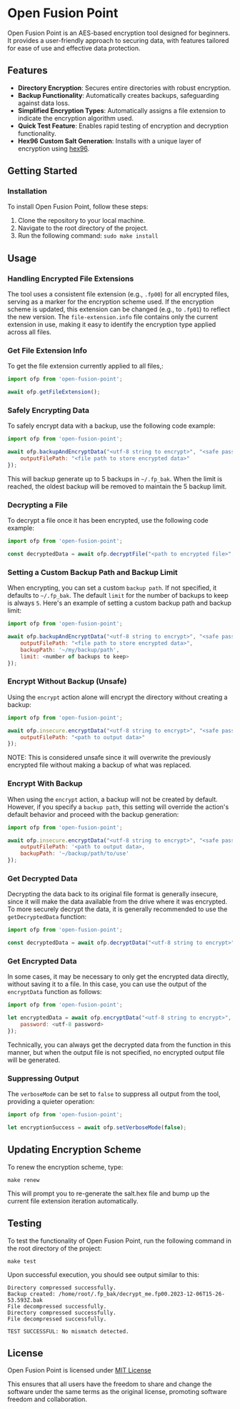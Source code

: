 # Open Fusion Point

Open Fusion Point is an AES-based encryption tool designed for beginners. It provides a user-friendly approach to securing data, with features tailored for ease of use and effective data protection.

## Features

- **Directory Encryption**: Secures entire directories with robust encryption.
- **Backup Functionality**: Automatically creates backups, safeguarding against data loss.
- **Simplified Encryption Types**: Automatically assigns a file extension to indicate the encryption algorithm used.
- **Quick Test Feature**: Enables rapid testing of encryption and decryption functionality.
- **Hex96 Custom Salt Generation**: Installs with a unique layer of encryption using [hex96](https://github.com/fusionpoweredsoftware/hex96).

## Getting Started

### Installation
To install Open Fusion Point, follow these steps:

1. Clone the repository to your local machine.
2. Navigate to the root directory of the project.
3. Run the following command: `sudo make install`

## Usage

### Handling Encrypted File Extensions
The tool uses a consistent file extension (e.g., `.fp00`) for all encrypted files, serving as a marker for the encryption scheme used. If the encryption scheme is updated, this extension can be changed (e.g., to `.fp01`) to reflect the new version. The `file-extension.info` file contains only the current extension in use, making it easy to identify the encryption type applied across all files.

### Get File Extension Info
To get the file extension currently applied to all files,:
```javascript
import ofp from 'open-fusion-point';

await ofp.getFileExtension();
```


### Safely Encrypting Data
To safely encrypt data with a backup, use the following code example:
```javascript
import ofp from 'open-fusion-point';

await ofp.backupAndEncryptData("<utf-8 string to encrypt>", "<safe password here>", {
    outputFilePath: "<file path to store encrypted data>"
});
```

This will backup generate up to 5 backups in `~/.fp_bak`. When the limit is reached, the oldest backup will be removed to maintain the 5 backup limit.

### Decrypting a File
To decrypt a file once it has been encrypted, use the following code example:
```javascript
import ofp from 'open-fusion-point';

const decryptedData = await ofp.decryptFile("<path to encrypted file>", "<safe password here>");
```

### Setting a Custom Backup Path and Backup Limit
When encrypting, you can set a custom `backup path`. If not specified, it defaults to `~/.fp_bak`. The default `limit` for the number of backups to keep is always `5`. Here's an example of setting a custom backup path and backup limit:
```javascript
import ofp from 'open-fusion-point';

await ofp.backupAndEncryptData("<utf-8 string to encrypt>", "<safe password here>", {
    outputFilePath: "<file path to store encrypted data>",
    backupPath: '~/my/backup/path',
    limit: <number of backups to keep>
});
```

### Encrypt Without Backup (Unsafe)
Using the `encrypt` action alone will encrypt the directory without creating a backup:
```javascript
import ofp from 'open-fusion-point';

await ofp.insecure.encryptData("<utf-8 string to encrypt>", "<safe password here>", {
    outputFilePath: "<path to output data>"
});
```

NOTE: This is considered unsafe since it will overwrite the previously encrypted file without making a backup of what was replaced.

### Encrypt With Backup
When using the `encrypt` action, a backup will not be created by default. However, if you specify a `backup path`, this setting will override the action's default behavior and proceed with the backup generation:

```javascript
import ofp from 'open-fusion-point';

await ofp.insecure.encryptData("<utf-8 string to encrypt>", "<safe password here>", {
    outputFilePath: '<path to output data>,
    backupPath: '~/backup/path/to/use'
});
```

### Get Decrypted Data
Decrypting the data back to its original file format is generally insecure, since it will make the data available from the drive where it was encrypted. To more securely decrypt the data, it is generally recommended to use the `getDecryptedData` function:

```javascript
import ofp from 'open-fusion-point';

const decryptedData = await ofp.decryptData("<utf-8 string to encrypt>", "<safe password here>");
```

### Get Encrypted Data
In some cases, it may be necessary to only get the encrypted data directly, without saving it to a file. In this case, you can
use the output of the `encryptData` function as follows:

```javascript
import ofp from 'open-fusion-point';

let encryptedData = await ofp.encryptData("<utf-8 string to encrypt>", {
    password: <utf-8 password>
});
```

Technically, you can always get the decrypted data from the function in this manner, but when the output file is not specified,
no encrypted output file will be generated.

### Suppressing Output
The `verboseMode` can be set to `false` to suppress all output from the tool, providing a quieter operation:
```javascript
import ofp from 'open-fusion-point';

let encryptionSuccess = await ofp.setVerboseMode(false);
```

## Updating Encryption Scheme

To renew the encryption scheme, type:

```
make renew
```

This will prompt you to re-generate the salt.hex file and bump up the current file extension iteration automatically.


## Testing

To test the functionality of Open Fusion Point, run the following command in the root directory of the project:

```
make test
```

Upon successful execution, you should see output similar to this:

```terminal
Directory compressed successfully.
Backup created: /home/root/.fp_bak/decrypt_me.fp00.2023-12-06T15-26-53.593Z.bak
File decompressed successfully.
Directory compressed successfully.
File decompressed successfully.

TEST SUCCESSFUL: No mismatch detected.
```

## License

Open Fusion Point is licensed under [MIT License](https://opensource.org/license/mit/)

This ensures that all users have the freedom to share and change the software under the same terms as the original license, promoting software freedom and collaboration.
